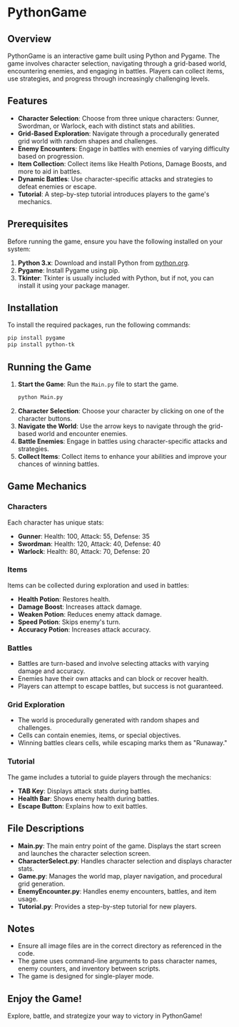 # PythonGame

## Overview

PythonGame is an interactive game built using Python and Pygame. The game involves character selection, navigating through a grid-based world, encountering enemies, and engaging in battles. Players can collect items, use strategies, and progress through increasingly challenging levels.

## Features

- **Character Selection**: Choose from three unique characters: Gunner, Swordman, or Warlock, each with distinct stats and abilities.
- **Grid-Based Exploration**: Navigate through a procedurally generated grid world with random shapes and challenges.
- **Enemy Encounters**: Engage in battles with enemies of varying difficulty based on progression.
- **Item Collection**: Collect items like Health Potions, Damage Boosts, and more to aid in battles.
- **Dynamic Battles**: Use character-specific attacks and strategies to defeat enemies or escape.
- **Tutorial**: A step-by-step tutorial introduces players to the game's mechanics.

## Prerequisites

Before running the game, ensure you have the following installed on your system:

1. **Python 3.x**: Download and install Python from [python.org](https://www.python.org/downloads/).
2. **Pygame**: Install Pygame using pip.
3. **Tkinter**: Tkinter is usually included with Python, but if not, you can install it using your package manager.

## Installation

To install the required packages, run the following commands:

```bash
pip install pygame
pip install python-tk
```

## Running the Game

1. **Start the Game**: Run the `Main.py` file to start the game.
   ```bash
   python Main.py
   ```
2. **Character Selection**: Choose your character by clicking on one of the character buttons.
3. **Navigate the World**: Use the arrow keys to navigate through the grid-based world and encounter enemies.
4. **Battle Enemies**: Engage in battles using character-specific attacks and strategies.
5. **Collect Items**: Collect items to enhance your abilities and improve your chances of winning battles.

## Game Mechanics

### Characters

Each character has unique stats:

- **Gunner**: Health: 100, Attack: 55, Defense: 35
- **Swordman**: Health: 120, Attack: 40, Defense: 40
- **Warlock**: Health: 80, Attack: 70, Defense: 20

### Items

Items can be collected during exploration and used in battles:

- **Health Potion**: Restores health.
- **Damage Boost**: Increases attack damage.
- **Weaken Potion**: Reduces enemy attack damage.
- **Speed Potion**: Skips enemy's turn.
- **Accuracy Potion**: Increases attack accuracy.

### Battles

- Battles are turn-based and involve selecting attacks with varying damage and accuracy.
- Enemies have their own attacks and can block or recover health.
- Players can attempt to escape battles, but success is not guaranteed.

### Grid Exploration

- The world is procedurally generated with random shapes and challenges.
- Cells can contain enemies, items, or special objectives.
- Winning battles clears cells, while escaping marks them as "Runaway."

### Tutorial

The game includes a tutorial to guide players through the mechanics:

- **TAB Key**: Displays attack stats during battles.
- **Health Bar**: Shows enemy health during battles.
- **Escape Button**: Explains how to exit battles.

## File Descriptions

- **Main.py**: The main entry point of the game. Displays the start screen and launches the character selection screen.
- **CharacterSelect.py**: Handles character selection and displays character stats.
- **Game.py**: Manages the world map, player navigation, and procedural grid generation.
- **EnemyEncounter.py**: Handles enemy encounters, battles, and item usage.
- **Tutorial.py**: Provides a step-by-step tutorial for new players.

## Notes

- Ensure all image files are in the correct directory as referenced in the code.
- The game uses command-line arguments to pass character names, enemy counters, and inventory between scripts.
- The game is designed for single-player mode.

## Enjoy the Game!

Explore, battle, and strategize your way to victory in PythonGame!
